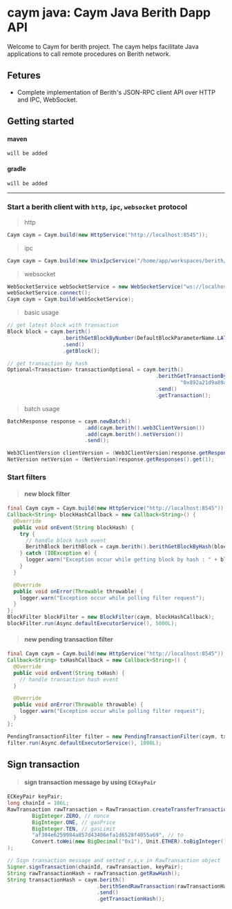 # caym java: Caym Java Berith Dapp API

Welcome to Caym for berith project. The caym helps facilitate Java applications to call remote procedures on Berith network.  

## Fetures  

- Complete implementation of Berith's JSON-RPC client API over HTTP and IPC, WebSocket.

## Getting started  

#### maven

```aidl
will be added
```  

#### gradle  

```aidl
will be added
```  

---  

### Start a berith client with `http`, `ipc`, `websocket` protocol  

> http  

```java
Caym caym = Caym.build(new HttpService("http://localhost:8545"));
```  

> ipc  

```java
Caym caym = Caym.build(new UnixIpcService("/home/app/workspaces/berith/node1/node.ipc"));
```  

> websocket  
  
```java
WebSocketService webSocketService = new WebSocketService("ws://localhost:9545", false);
webSocketService.connect();
Caym caym = Caym.build(webSocketService);
```

> basic usage  

```java
// get latest block with transaction
Block block = caym.berith()
                  .berithGetBlockByNumber(DefaultBlockParameterName.LATEST, true)
                  .send()
                  .getBlock();

// get transaction by hash
Optional<Transaction> transactionOptional = caym.berith()
                                                .berithGetTransactionByHash(
                                                        "0x892a21d9a89afbef98487e3eddebb01b122d36bb899b2fb213a5101bd7b55237")
                                                .send()
                                                .getTransaction();
```  

> batch usage  

```java
BatchResponse response = caym.newBatch()
                         .add(caym.berith().web3ClientVersion())
                         .add(caym.berith().netVersion())
                         .send();

Web3ClientVersion clientVersion = (Web3ClientVersion)response.getResponses().get(0);
NetVersion netVersion = (NetVersion)response.getResponses().get(1);
```  

### Start filters  

> #### new block filter

```java
final Caym caym = Caym.build(new HttpService("http://localhost:8545"));
Callback<String> blockHashCallback = new Callback<String>() {
  @Override
  public void onEvent(String blockHash) {
    try {
      // handle block hash event
      BerithBlock berithBlock = caym.berith().berithGetBlockByHash(blockHash, true).send();
    } catch (IOException e) {
      logger.warn("Exception occur while getting block by hash : " + blockHash);
    }
  }

  @Override
  public void onError(Throwable throwable) {
    logger.warn("Exception occur while polling filter request");
  }
};
BlockFilter blockFilter = new BlockFilter(caym, blockHashCallback);
blockFilter.run(Async.defaultExecutorService(), 5000L);
```  

> #### new pending transaction filter  

```java
final Caym caym = Caym.build(new HttpService("http://localhost:8545"));
Callback<String> txHashCallback = new Callback<String>() {
  @Override
  public void onEvent(String txHash) {
    // handle transaction hash event
  }

  @Override
  public void onError(Throwable throwable) {
    logger.warn("Exception occur while polling filter request");
  }
};

PendingTransactionFilter filter = new PendingTransactionFilter(caym, txHashCallback);
filter.run(Async.defaultExecutorService(), 1000L);
```  

## Sign transaction

> #### sign transaction message by using `ECKeyPair`
>
```java
ECKeyPair keyPair;
long chainId = 106L;
RawTransaction rawTransaction = RawTransaction.createTransferTransaction(
        BigInteger.ZERO, // nonce
        BigInteger.ONE, // gasPrice
        BigInteger.TEN, // gasLimit
        "af304e6259984a857d43406efa1d6528f4055a69", // to
        Convert.toWei(new BigDecimal("0x1"), Unit.ETHER).toBigInteger() // value
);

// Sign transaction message and setted r,s,v in RawTransaction object
Signer.signTransaction(chainId, rawTransaction, keyPair);
String rawTransactionHash = rawTransaction.getRawHash();
String transactionHash = caym.berith()
                             .berithSendRawTransaction(rawTransactionHash)
                             .send()
                             .getTransactionHash();
```  

  


